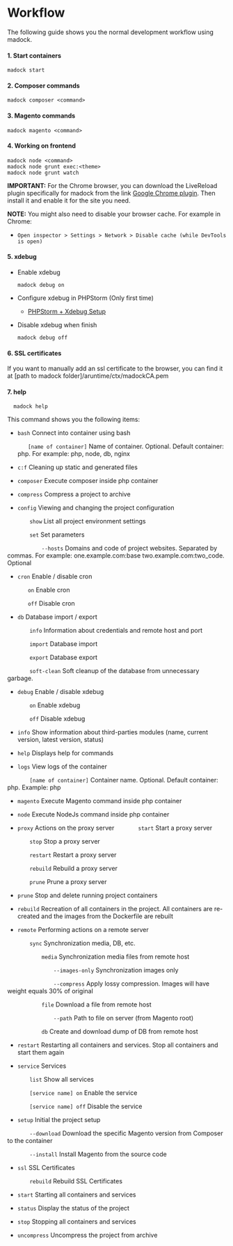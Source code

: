 # Workflow

The following guide shows you the normal development workflow using madock.

#### 1. Start containers

```
madock start
```

#### 2. Composer commands

```
madock composer <command>
```

#### 3. Magento commands

```
madock magento <command>
```

#### 4. Working on frontend

```
madock node <command>
madock node grunt exec:<theme>
madock node grunt watch
```

**IMPORTANT:** For the Chrome browser, you can download the LiveReload plugin specifically for madock from the link [Google Chrome plugin](https://chrome.google.com/webstore/detail/livereload-for-madock/cmablbpbnbbgmakinefjgmgpolfahdbo). Then install it and enable it for the site you need.

**NOTE:** You might also need to disable your browser cache. For example in Chrome:

* `Open inspector > Settings > Network > Disable cache (while DevTools is open)`

#### 5. xdebug

* Enable xdebug

  ```
  madock debug on
  ```

* Configure xdebug in PHPStorm (Only first time)

    * [PHPStorm + Xdebug Setup](./xdebug_phpstorm.md)

* Disable xdebug when finish

  ```
  madock debug off
  ```

#### 6. SSL certificates

If you want to manually add an ssl certificate to the browser, you can find it at [path to madock folder]/aruntime/ctx/madockCA.pem

#### 7. help
```
  madock help
 ```

This command shows you the following items:

* `bash`    Connect into container using bash

  &nbsp;&nbsp;&nbsp;&nbsp;&nbsp;&nbsp;`[name of container]` Name of container. Optional. Default container: php. For example: php, node, db, nginx

* `c:f`  Cleaning up static and generated files


* `composer`  Execute composer inside php container
            
            
* `compress`  Compress a project to archive
            
            
* `config`  Viewing and changing the project configuration

&nbsp;&nbsp;&nbsp;&nbsp;&nbsp;&nbsp; &nbsp;&nbsp;&nbsp;&nbsp;&nbsp;&nbsp;`show`    List all project environment settings

&nbsp;&nbsp;&nbsp;&nbsp;&nbsp;&nbsp; &nbsp;&nbsp;&nbsp;&nbsp;&nbsp;&nbsp;`set`     Set parameters

&nbsp;&nbsp;&nbsp;&nbsp;&nbsp;&nbsp; &nbsp;&nbsp;&nbsp;&nbsp;&nbsp;&nbsp; &nbsp;&nbsp;&nbsp;&nbsp;&nbsp;&nbsp;`--hosts` Domains and code of project websites. Separated by commas. For example: one.example.com:base two.example.com:two_code. Optional
               
         
* `cron`    Enable / disable cron

  &nbsp;&nbsp;&nbsp;&nbsp;&nbsp;&nbsp;`on`  Enable cron

  &nbsp;&nbsp;&nbsp;&nbsp;&nbsp;&nbsp;`off`   Disable cron
              
          
* `db`      Database import / export

&nbsp;&nbsp;&nbsp;&nbsp;&nbsp;&nbsp; &nbsp;&nbsp;&nbsp;&nbsp;&nbsp;&nbsp;`info`  Information about credentials and remote host and port

&nbsp;&nbsp;&nbsp;&nbsp;&nbsp;&nbsp; &nbsp;&nbsp;&nbsp;&nbsp;&nbsp;&nbsp;`import`  Database import

&nbsp;&nbsp;&nbsp;&nbsp;&nbsp;&nbsp; &nbsp;&nbsp;&nbsp;&nbsp;&nbsp;&nbsp;`export`  Database export

&nbsp;&nbsp;&nbsp;&nbsp;&nbsp;&nbsp; &nbsp;&nbsp;&nbsp;&nbsp;&nbsp;&nbsp;`soft-clean`      Soft cleanup of the database from unnecessary garbage.
                     
   
* `debug`   Enable / disable xdebug

&nbsp;&nbsp;&nbsp;&nbsp;&nbsp;&nbsp; &nbsp;&nbsp;&nbsp;&nbsp;&nbsp;&nbsp;`on`      Enable xdebug

&nbsp;&nbsp;&nbsp;&nbsp;&nbsp;&nbsp; &nbsp;&nbsp;&nbsp;&nbsp;&nbsp;&nbsp;`off`     Disable xdebug
                     
   
* `info`   Show information about third-parties modules (name, current version, latest version, status)             
    
    
* `help`    Displays help for commands
                      
  
* `logs`    View logs of the container

&nbsp;&nbsp;&nbsp;&nbsp;&nbsp;&nbsp; &nbsp;&nbsp;&nbsp;&nbsp;&nbsp;&nbsp;`[name of container]`     Container name. Optional. Default container: php. Example: php
                        

* `magento` Execute Magento command inside php container
                        

* `node`    Execute NodeJs command inside php container
                        

* `proxy`   Actions on the proxy server
&nbsp;&nbsp;&nbsp;&nbsp;&nbsp;&nbsp; &nbsp;&nbsp;&nbsp;&nbsp;&nbsp;&nbsp;`start`   Start a proxy server

&nbsp;&nbsp;&nbsp;&nbsp;&nbsp;&nbsp; &nbsp;&nbsp;&nbsp;&nbsp;&nbsp;&nbsp;`stop`    Stop a proxy server

&nbsp;&nbsp;&nbsp;&nbsp;&nbsp;&nbsp; &nbsp;&nbsp;&nbsp;&nbsp;&nbsp;&nbsp;`restart` Restart a proxy server 

&nbsp;&nbsp;&nbsp;&nbsp;&nbsp;&nbsp; &nbsp;&nbsp;&nbsp;&nbsp;&nbsp;&nbsp;`rebuild` Rebuild a proxy server

&nbsp;&nbsp;&nbsp;&nbsp;&nbsp;&nbsp; &nbsp;&nbsp;&nbsp;&nbsp;&nbsp;&nbsp;`prune`   Prune a proxy server
                        

* `prune`   Stop and delete running project containers
                        

* `rebuild` Recreation of all containers in the project. All containers are re-created and the images from the Dockerfile are rebuilt
                        

* `remote`  Performing actions on a remote server

&nbsp;&nbsp;&nbsp;&nbsp;&nbsp;&nbsp; &nbsp;&nbsp;&nbsp;&nbsp;&nbsp;&nbsp;`sync`    Synchronization media, DB, etc.

&nbsp;&nbsp;&nbsp;&nbsp;&nbsp;&nbsp; &nbsp;&nbsp;&nbsp;&nbsp;&nbsp;&nbsp; &nbsp;&nbsp;&nbsp;&nbsp;&nbsp;&nbsp;`media`   Synchronization media files from remote host

&nbsp;&nbsp;&nbsp;&nbsp;&nbsp;&nbsp; &nbsp;&nbsp;&nbsp;&nbsp;&nbsp;&nbsp; &nbsp;&nbsp;&nbsp;&nbsp;&nbsp;&nbsp; &nbsp;&nbsp;&nbsp;&nbsp;&nbsp;&nbsp;`--images-only`   Synchronization images only

&nbsp;&nbsp;&nbsp;&nbsp;&nbsp;&nbsp; &nbsp;&nbsp;&nbsp;&nbsp;&nbsp;&nbsp; &nbsp;&nbsp;&nbsp;&nbsp;&nbsp;&nbsp; &nbsp;&nbsp;&nbsp;&nbsp;&nbsp;&nbsp;`--compress`      Apply lossy compression. Images will have weight equals 30% of original

&nbsp;&nbsp;&nbsp;&nbsp;&nbsp;&nbsp; &nbsp;&nbsp;&nbsp;&nbsp;&nbsp;&nbsp; &nbsp;&nbsp;&nbsp;&nbsp;&nbsp;&nbsp;`file`   Download a file from remote host

&nbsp;&nbsp;&nbsp;&nbsp;&nbsp;&nbsp; &nbsp;&nbsp;&nbsp;&nbsp;&nbsp;&nbsp; &nbsp;&nbsp;&nbsp;&nbsp;&nbsp;&nbsp; &nbsp;&nbsp;&nbsp;&nbsp;&nbsp;&nbsp;`--path`   Path to file on server (from Magento root)

&nbsp;&nbsp;&nbsp;&nbsp;&nbsp;&nbsp; &nbsp;&nbsp;&nbsp;&nbsp;&nbsp;&nbsp; &nbsp;&nbsp;&nbsp;&nbsp;&nbsp;&nbsp;`db`      Create and download dump of DB from remote host
                        

* `restart` Restarting all containers and services. Stop all containers and start them again
                        

* `service`   Services

&nbsp;&nbsp;&nbsp;&nbsp;&nbsp;&nbsp; &nbsp;&nbsp;&nbsp;&nbsp;&nbsp;&nbsp;`list`   Show all services

&nbsp;&nbsp;&nbsp;&nbsp;&nbsp;&nbsp; &nbsp;&nbsp;&nbsp;&nbsp;&nbsp;&nbsp;`[service name] on`   Enable the service

&nbsp;&nbsp;&nbsp;&nbsp;&nbsp;&nbsp; &nbsp;&nbsp;&nbsp;&nbsp;&nbsp;&nbsp;`[service name] off`  Disable the service
                        

* `setup`   Initial the project setup

&nbsp;&nbsp;&nbsp;&nbsp;&nbsp;&nbsp; &nbsp;&nbsp;&nbsp;&nbsp;&nbsp;&nbsp;`--download`   Download the specific Magento version from Composer to the container

&nbsp;&nbsp;&nbsp;&nbsp;&nbsp;&nbsp; &nbsp;&nbsp;&nbsp;&nbsp;&nbsp;&nbsp;`--install`   Install Magento from the source code
                        

* `ssl`   SSL Certificates

&nbsp;&nbsp;&nbsp;&nbsp;&nbsp;&nbsp; &nbsp;&nbsp;&nbsp;&nbsp;&nbsp;&nbsp;`rebuild`   Rebuild SSL Certificates
                        

* `start`   Starting all containers and services
                        

* `status`   Display the status of the project
                        

* `stop`    Stopping all containers and services
                        

* `uncompress`  Uncompress the project from archive